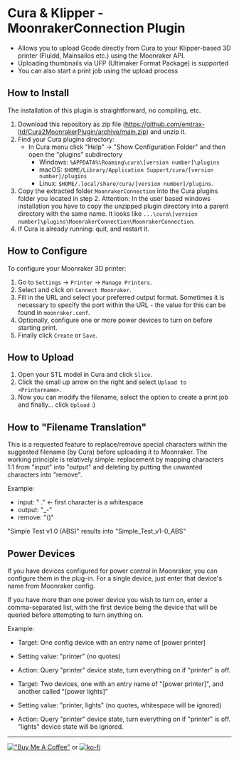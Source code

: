 # Cura & Klipper - MoonrakerConnection Plugin
- Allows you to upload Gcode directly from Cura to your Klipper-based 3D printer (Fluidd, Mainsailos etc.) using the Moonraker API.
- Uploading thumbnails via UFP (Ultimaker Format Package) is supported
- You can also start a print job using the upload process

## How to Install
The installation of this plugin is straightforward, no compiling, etc.

1. Download this repository as zip file (https://github.com/emtrax-ltd/Cura2MoonrakerPlugin/archive/main.zip) and unzip it.
2. Find your Cura plugins directory:
   * In Cura menu click "Help" -> "Show Configuration Folder" and then open the "plugins" subdirectory
     * Windows: `%APPDATA%\Roaming\cura\[version number]\plugins`
     * macOS: `$HOME/Library/Application Support/cura/[version number]/plugins`
     * Linux: `$HOME/.local/share/cura/[version number]/plugins`.
3. Copy the extracted folder `MoonrakerConnection` into the Cura plugins folder you located in step 2. Attention: In the user based windows installation you have to copy the unzipped plugin directory into a parent directory with the same name. It looks like `...\cura\[version number]\plugins\MoonrakerConnection\MoonrakerConnection`.
4. If Cura is already running: quit, and restart it.

## How to Configure
To configure your Moonraker 3D printer:
1. Go to `Settings` -> `Printer` -> `Manage Printers`.
2. Select <Your Printername> and click on `Connect Moonraker`.
3. Fill in the URL and select your preferred output format. Sometimes it is necessary to specify the port within the URL - the value for this can be found in `moonraker.conf`.
4. Optionally, configure one or more power devices to turn on before starting print.
5. Finally click `Create` or `Save`.

## How to Upload
1. Open your STL model in Cura and click `Slice`.
2. Click the small up arrow on the right and select `Upload to <Printername>`.
3. Now you can modify the filename, select the option to create a print job and finally... click `Upload` :)
  
## How to "Filename Translation"
This is a requested feature to replace/remove special characters within the suggested filename (by Cura) before uploading it to Moonraker. The working principle is relatively simple: replacement by mapping characters 1:1 from "input" into "output" and deleting by putting the unwanted characters into "remove".

Example:
  - input: " ."  <- first character is a whitespace
  - output: "_-"
  - remove: "()"

  "Simple Test v1.0 (ABS)" results into "Simple_Test_v1-0_ABS"

## Power Devices
If you have devices configured for power control in Moonraker, you can configure them in 
the plug-in. For a single device, just enter that device's name from Moonraker config.

If you have more than one power device you wish to turn on, enter a comma-separated list,
with the first device being the device that will be queried before attempting to turn anything on.

Example:
 - Target: One config device with an entry name of [power printer]
 - Setting value: "printer" (no quotes)
 - Action: Query "printer" device state, turn everything on if "printer" is off.
 
 - Target: Two devices, one with an entry name of "[power printer]", and another called "[power lights]"
 - Setting value: "printer, lights" (no quotes, whitespace will be ignored)
 - Action: Query "printer" device state, turn everything on if "printer" is off. "lights" device
   state will be ignored.

----

[!["Buy Me A Coffee"](https://www.buymeacoffee.com/assets/img/custom_images/orange_img.png)](https://www.buymeacoffee.com/emtrax)
    or
[![ko-fi](https://ko-fi.com/img/githubbutton_sm.svg)](https://ko-fi.com/emtrax)

